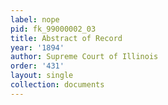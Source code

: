 ```yaml
---
label: nope
pid: fk_99000002_03
title: Abstract of Record
year: '1894'
author: Supreme Court of Illinois
order: '431'
layout: single
collection: documents
---
```

